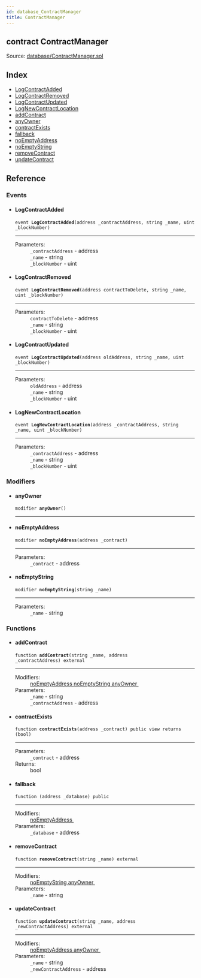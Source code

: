 ```yaml
---
id: database_ContractManager
title: ContractManager
---
```


<div class="contract-doc"><div class="contract"><h2 class="contract-header"><span class="contract-kind">contract</span> ContractManager</h2><div class="source">Source: <a href="https://github.com/MyBitFoundation/MyBit-Network.tech//blob/v0.0.0/contracts/database/ContractManager.sol" target="_blank">database/ContractManager.sol</a></div></div><div class="index"><h2>Index</h2><ul><li><a href="database_ContractManager.html#LogContractAdded">LogContractAdded</a></li><li><a href="database_ContractManager.html#LogContractRemoved">LogContractRemoved</a></li><li><a href="database_ContractManager.html#LogContractUpdated">LogContractUpdated</a></li><li><a href="database_ContractManager.html#LogNewContractLocation">LogNewContractLocation</a></li><li><a href="database_ContractManager.html#addContract">addContract</a></li><li><a href="database_ContractManager.html#anyOwner">anyOwner</a></li><li><a href="database_ContractManager.html#contractExists">contractExists</a></li><li><a href="database_ContractManager.html#">fallback</a></li><li><a href="database_ContractManager.html#noEmptyAddress">noEmptyAddress</a></li><li><a href="database_ContractManager.html#noEmptyString">noEmptyString</a></li><li><a href="database_ContractManager.html#removeContract">removeContract</a></li><li><a href="database_ContractManager.html#updateContract">updateContract</a></li></ul></div><div class="reference"><h2>Reference</h2><div class="events"><h3>Events</h3><ul><li><div class="item event"><span id="LogContractAdded" class="anchor-marker"></span><h4 class="name">LogContractAdded</h4><div class="body"><code class="signature">event <strong>LogContractAdded</strong><span>(address _contractAddress, string _name, uint _blockNumber) </span></code><hr/><dl><dt><span class="label-parameters">Parameters:</span></dt><dd><div><code>_contractAddress</code> - address</div><div><code>_name</code> - string</div><div><code>_blockNumber</code> - uint</div></dd></dl></div></div></li><li><div class="item event"><span id="LogContractRemoved" class="anchor-marker"></span><h4 class="name">LogContractRemoved</h4><div class="body"><code class="signature">event <strong>LogContractRemoved</strong><span>(address contractToDelete, string _name, uint _blockNumber) </span></code><hr/><dl><dt><span class="label-parameters">Parameters:</span></dt><dd><div><code>contractToDelete</code> - address</div><div><code>_name</code> - string</div><div><code>_blockNumber</code> - uint</div></dd></dl></div></div></li><li><div class="item event"><span id="LogContractUpdated" class="anchor-marker"></span><h4 class="name">LogContractUpdated</h4><div class="body"><code class="signature">event <strong>LogContractUpdated</strong><span>(address oldAddress, string _name, uint _blockNumber) </span></code><hr/><dl><dt><span class="label-parameters">Parameters:</span></dt><dd><div><code>oldAddress</code> - address</div><div><code>_name</code> - string</div><div><code>_blockNumber</code> - uint</div></dd></dl></div></div></li><li><div class="item event"><span id="LogNewContractLocation" class="anchor-marker"></span><h4 class="name">LogNewContractLocation</h4><div class="body"><code class="signature">event <strong>LogNewContractLocation</strong><span>(address _contractAddress, string _name, uint _blockNumber) </span></code><hr/><dl><dt><span class="label-parameters">Parameters:</span></dt><dd><div><code>_contractAddress</code> - address</div><div><code>_name</code> - string</div><div><code>_blockNumber</code> - uint</div></dd></dl></div></div></li></ul></div><div class="modifiers"><h3>Modifiers</h3><ul><li><div class="item modifier"><span id="anyOwner" class="anchor-marker"></span><h4 class="name">anyOwner</h4><div class="body"><code class="signature">modifier <strong>anyOwner</strong><span>() </span></code><hr/></div></div></li><li><div class="item modifier"><span id="noEmptyAddress" class="anchor-marker"></span><h4 class="name">noEmptyAddress</h4><div class="body"><code class="signature">modifier <strong>noEmptyAddress</strong><span>(address _contract) </span></code><hr/><dl><dt><span class="label-parameters">Parameters:</span></dt><dd><div><code>_contract</code> - address</div></dd></dl></div></div></li><li><div class="item modifier"><span id="noEmptyString" class="anchor-marker"></span><h4 class="name">noEmptyString</h4><div class="body"><code class="signature">modifier <strong>noEmptyString</strong><span>(string _name) </span></code><hr/><dl><dt><span class="label-parameters">Parameters:</span></dt><dd><div><code>_name</code> - string</div></dd></dl></div></div></li></ul></div><div class="functions"><h3>Functions</h3><ul><li><div class="item function"><span id="addContract" class="anchor-marker"></span><h4 class="name">addContract</h4><div class="body"><code class="signature">function <strong>addContract</strong><span>(string _name, address _contractAddress) </span><span>external </span></code><hr/><dl><dt><span class="label-modifiers">Modifiers:</span></dt><dd><a href="database_ContractManager.html#noEmptyAddress">noEmptyAddress </a><a href="database_ContractManager.html#noEmptyString">noEmptyString </a><a href="database_ContractManager.html#anyOwner">anyOwner </a></dd><dt><span class="label-parameters">Parameters:</span></dt><dd><div><code>_name</code> - string</div><div><code>_contractAddress</code> - address</div></dd></dl></div></div></li><li><div class="item function"><span id="contractExists" class="anchor-marker"></span><h4 class="name">contractExists</h4><div class="body"><code class="signature">function <strong>contractExists</strong><span>(address _contract) </span><span>public </span><span>view </span><span>returns  (bool) </span></code><hr/><dl><dt><span class="label-parameters">Parameters:</span></dt><dd><div><code>_contract</code> - address</div></dd><dt><span class="label-return">Returns:</span></dt><dd>bool</dd></dl></div></div></li><li><div class="item function"><span id="fallback" class="anchor-marker"></span><h4 class="name">fallback</h4><div class="body"><code class="signature">function <strong></strong><span>(address _database) </span><span>public </span></code><hr/><dl><dt><span class="label-modifiers">Modifiers:</span></dt><dd><a href="database_ContractManager.html#noEmptyAddress">noEmptyAddress </a></dd><dt><span class="label-parameters">Parameters:</span></dt><dd><div><code>_database</code> - address</div></dd></dl></div></div></li><li><div class="item function"><span id="removeContract" class="anchor-marker"></span><h4 class="name">removeContract</h4><div class="body"><code class="signature">function <strong>removeContract</strong><span>(string _name) </span><span>external </span></code><hr/><dl><dt><span class="label-modifiers">Modifiers:</span></dt><dd><a href="database_ContractManager.html#noEmptyString">noEmptyString </a><a href="database_ContractManager.html#anyOwner">anyOwner </a></dd><dt><span class="label-parameters">Parameters:</span></dt><dd><div><code>_name</code> - string</div></dd></dl></div></div></li><li><div class="item function"><span id="updateContract" class="anchor-marker"></span><h4 class="name">updateContract</h4><div class="body"><code class="signature">function <strong>updateContract</strong><span>(string _name, address _newContractAddress) </span><span>external </span></code><hr/><dl><dt><span class="label-modifiers">Modifiers:</span></dt><dd><a href="database_ContractManager.html#noEmptyAddress">noEmptyAddress </a><a href="database_ContractManager.html#anyOwner">anyOwner </a></dd><dt><span class="label-parameters">Parameters:</span></dt><dd><div><code>_name</code> - string</div><div><code>_newContractAddress</code> - address</div></dd></dl></div></div></li></ul></div></div></div>
